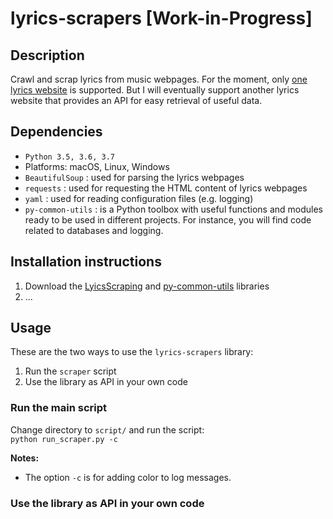 # lyrics-scrapers [Work-in-Progress]
## Description
Crawl and scrap lyrics from music webpages. For the moment, only
[one lyrics website](https://bit.ly/2k5r0SX) is supported. But I will
eventually support another lyrics website that provides an API for easy
retrieval of useful data.

## Dependencies
* `Python 3.5, 3.6, 3.7`
* Platforms: macOS, Linux, Windows
* `BeautifulSoup` : used for parsing the lyrics webpages
* `requests` : used for requesting the HTML content of lyrics webpages
* `yaml` : used for reading configuration files (e.g. logging)
* `py-common-utils` : is a Python toolbox with useful functions and
  modules ready to be used in different projects. For instance, you will
  find code related to databases and logging.


## Installation instructions
1. Download the
   [LyicsScraping](https://github.com/raul23/LyricsScraping) and
   [py-common-utils](https://github.com/raul23/py-common-utils)
   libraries
2. ...

## Usage
These are the two ways to use the `lyrics-scrapers` library:
1. Run the `scraper` script
1. Use the library as API in your own code

### Run the main script
Change directory to `script/` and run the script:  
`python run_scraper.py -c`

**Notes:**
* The option `-c` is for adding color to log messages. 

### Use the library as API in your own code
